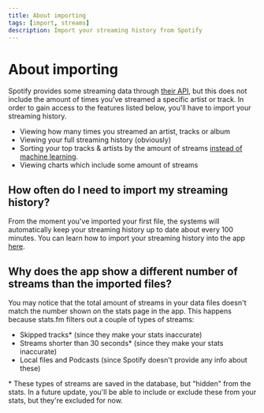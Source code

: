 ```yaml
---
title: About importing
tags: [import, streams]
description: Import your streaming history from Spotify
---
```


# About importing

Spotify provides some streaming data through [their API](https://developer.spotify.com/documentation/web-api/reference/), but this does not include the amount of times you've streamed a specific artist or track. In order to gain access to the features listed below, you'll have to import your streaming history.

- Viewing how many times you streamed an artist, tracks or album
- Viewing your full streaming history (obviously)
- Sorting your top tracks & artists by the amount of streams [instead of machine learning](./faq/calculation-methods).
- Viewing charts which include some amount of streams

## How often do I need to import my streaming history?

From the moment you've imported your first file, the systems will automatically keep your streaming history up to date about every 100 minutes. You can learn how to import your streaming history into the app [here](./spotify-import).

## Why does the app show a different number of streams than the imported files?

You may notice that the total amount of streams in your data files doesn't match the number shown on the stats page in the app. This happens because stats.fm filters out a couple of types of streams:

- Skipped tracks\* (since they make your stats inaccurate)
- Streams shorter than 30 seconds\* (since they make your stats inaccurate)
- Local files and Podcasts (since Spotify doesn't provide any info about these)

\* These types of streams are saved in the database, but "hidden" from the stats. In a future update, you'll be able to include or exclude these from your stats, but they're excluded for now.
